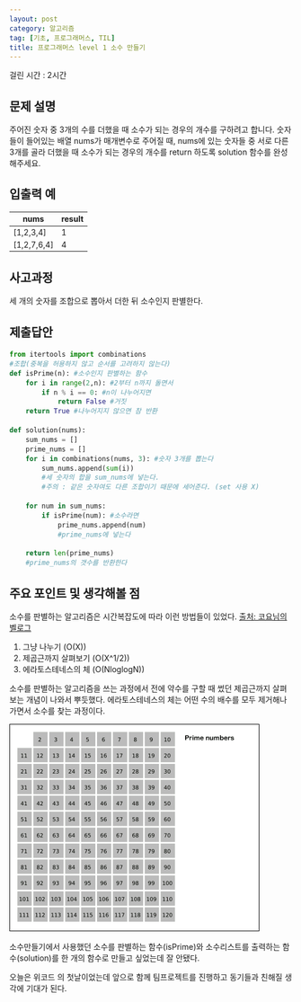 ```yaml
---
layout: post
category: 알고리즘
tag: [기초, 프로그래머스, TIL]
title: 프로그래머스 level 1 소수 만들기
---
```

걸린 시간 : 2시간 
## 문제 설명

주어진 숫자 중 3개의 수를 더했을 때 소수가 되는 경우의 개수를 구하려고 합니다. 숫자들이 들어있는 배열 nums가 매개변수로 주어질 때, nums에 있는 숫자들 중 서로 다른 3개를 골라 더했을 때 소수가 되는 경우의 개수를 return 하도록 solution 함수를 완성해주세요.

## 입출력 예

<table>
  <thead>
    <tr>
      <th>nums</th>
      <th>result</th>
    </tr>
  </thead>
  <tbody>
    <tr>
      <td>[1,2,3,4]</td>
      <td>1</td>
    </tr>
    <tr>
      <td>[1,2,7,6,4]</td>
      <td>4</td>
    </tr>
  </tbody>
</table>

## 사고과정

세 개의 숫자를 조합으로 뽑아서 더한 뒤 소수인지 판별한다.

## 제출답안
```python
from itertools import combinations
#조합(중복을 허용하지 않고 순서를 고려하지 않는다)
def isPrime(n): #소수인지 판별하는 함수
    for i in range(2,n): #2부터 n까지 돌면서
        if n % i == 0: #n이 나누어지면 
            return False #거짓
    return True #나누어지지 않으면 참 반환

def solution(nums):
    sum_nums = []
    prime_nums = []
    for i in combinations(nums, 3): #숫자 3개를 뽑는다
        sum_nums.append(sum(i)) 
        #세 숫자의 합을 sum_nums에 넣는다.
        #주의 : 같은 숫자여도 다른 조합이기 때문에 세어준다. (set 사용 X)

    for num in sum_nums:
        if isPrime(num): #소수라면
            prime_nums.append(num)
            #prime_nums에 넣는다
       
    return len(prime_nums)
    #prime_nums의 갯수를 반환한다
```

## 주요 포인트 및 생각해볼 점

소수를 판별하는 알고리즘은 시간복잡도에 따라 이런 방법들이 있었다. [출처: 코요님의 벨로그 ](https://velog.io/@koyo/python-is-prime-number)
1. 그냥 나누기 (O(X))
2. 제곱근까지 살펴보기 (O(X^1/2))
3. 에라토스테네스의 체 (O(NloglogN))

소수를 판별하는 알고리즘을 쓰는 과정에서 전에 약수를 구할 때 썼던 제곱근까지 살펴보는 개념이 나와서 뿌듯했다. 에라토스테네스의 체는 어떤 수의 배수를 모두 제거해나가면서 소수를 찾는 과정이다.

<img src = "../public/img/Sieve_of_Eratosthenes_animation.gif">

소수만들기에서 사용했던 소수를 판별하는 함수(isPrime)와 소수리스트를 출력하는 함수(solution)를 한 개의 함수로 만들고 싶었는데 잘 안됐다. 

오늘은 위코드 의 첫날이었는데 앞으로 함께 팀프로젝트를 진행하고 동기들과 친해질 생각에 기대가 된다.